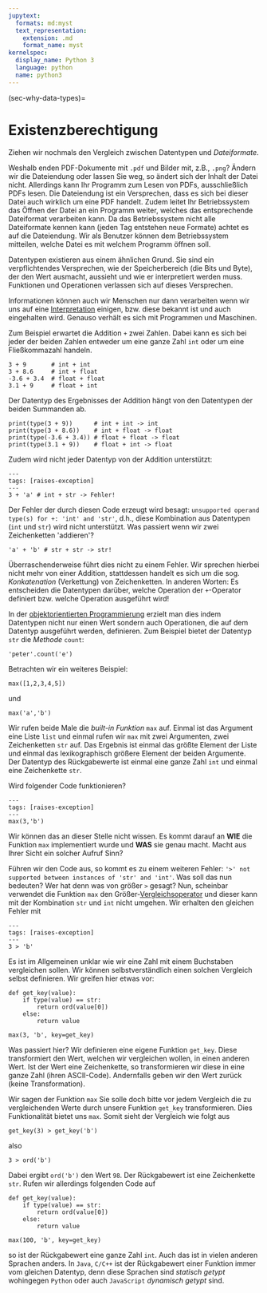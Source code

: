 ```yaml
---
jupytext:
  formats: md:myst
  text_representation:
    extension: .md
    format_name: myst
kernelspec:
  display_name: Python 3
  language: python
  name: python3
---
```


(sec-why-data-types)=
# Existenzberechtigung

Ziehen wir nochmals den Vergleich zwischen Datentypen und *Dateiformate*.

Weshalb enden PDF-Dokumente mit ``.pdf`` und Bilder mit, z.B., ``.png``?
Ändern wir die Dateiendung oder lassen Sie weg, so ändert sich der Inhalt der Datei nicht.
Allerdings kann Ihr Programm zum Lesen von PDFs, ausschließlich PDFs lesen.
Die Dateiendung ist ein Versprechen, dass es sich bei dieser Datei auch wirklich um eine PDF handelt.
Zudem leitet Ihr Betriebssystem das Öffnen der Datei an ein Programm weiter, welches das entsprechende Dateiformat verarbeiten kann.
Da das Betriebssystem nicht alle Dateiformate kennen kann (jeden Tag entstehen neue Formate) achtet es auf die Dateiendung.
Wir als Benutzer können dem Betriebssystem mitteilen, welche Datei es mit welchem Programm öffnen soll.

Datentypen existieren aus einem ähnlichen Grund.
Sie sind ein verpflichtendes Versprechen, wie der Speicherbereich (die Bits und Byte), der den Wert ausmacht, aussieht und wie er interpretiert werden muss.
Funktionen und Operationen verlassen sich auf dieses Versprechen.

Informationen können auch wir Menschen nur dann verarbeiten wenn wir uns auf eine [Interpretation](sec-interpretation) einigen, bzw. diese bekannt ist und auch eingehalten wird.
Genauso verhält es sich mit Programmen und Maschinen.

Zum Beispiel erwartet die Addition ``+`` zwei Zahlen.
Dabei kann es sich bei jeder der beiden Zahlen entweder um eine ganze Zahl ``int`` oder um eine Fließkommazahl handeln.

```{code-cell} python3
3 + 9       # int + int
3 + 8.6     # int + float
-3.6 + 3.4  # float + float
3.1 + 9     # float + int
```

Der Datentyp des Ergebnisses der Addition hängt von den Datentypen der beiden Summanden ab.

```{code-cell} python3
print(type(3 + 9))      # int + int -> int
print(type(3 + 8.6))    # int + float -> float
print(type(-3.6 + 3.4)) # float + float -> float
print(type(3.1 + 9))    # float + int -> float
```

Zudem wird nicht jeder Datentyp von der Addition unterstützt:

```{code-cell} python3
---
tags: [raises-exception]
---
3 + 'a' # int + str -> Fehler!
```

Der Fehler der durch diesen Code erzeugt wird besagt: ``unsupported operand type(s) for +: 'int' and 'str'``, d.h., diese Kombination aus Datentypen (``int`` und ``str``) wird nicht unterstützt.
Was passiert wenn wir zwei Zeichenketten 'addieren'?

```{code-cell} python3
'a' + 'b' # str + str -> str!
```

Überraschenderweise führt dies nicht zu einem Fehler.
Wir sprechen hierbei nicht mehr von einer Addition, stattdessen handelt es sich um die sog. *Konkatenation* (Verkettung) von Zeichenketten.
In anderen Worten: Es entscheiden die Datentypen darüber, welche Operation der ``+``-Operator definiert bzw. welche Operation ausgeführt wird!

In der [objektorientierten Programmierung](sec-oop) erzielt man dies indem Datentypen nicht nur einen Wert sondern auch Operationen, die auf dem Datentyp ausgeführt werden, definieren.
Zum Beispiel bietet der Datentyp ``str`` die *Methode* ``count``:

```{code-cell} python3
'peter'.count('e')
```

Betrachten wir ein weiteres Beispiel:

```{code-cell} python3
max([1,2,3,4,5])
```

und

```{code-cell} python3
max('a','b')
```

Wir rufen beide Male die *built-in Funktion* ``max`` auf.
Einmal ist das Argument eine Liste ``list`` und einmal rufen wir ``max`` mit zwei Argumenten, zwei Zeichenketten ``str`` auf.
Das Ergebnis ist einmal das größte Element der Liste und einmal das lexikographisch größere Element der beiden Argumente.
Der Datentyp des Rückgabewerte ist einmal eine ganze Zahl ``int`` und einmal eine Zeichenkette ``str``.

Wird folgender Code funktionieren?

```{code-cell} python3
---
tags: [raises-exception]
---
max(3,'b')
```

Wir können das an dieser Stelle nicht wissen.
Es kommt darauf an **WIE** die Funktion ``max`` implementiert wurde und **WAS** sie genau macht.
Macht aus Ihrer Sicht ein solcher Aufruf Sinn?

Führen wir den Code aus, so kommt es zu einem weiteren Fehler: ``'>' not supported between instances of 'str' and 'int'``.
Was soll das nun bedeuten?
Wer hat denn was von größer ``>`` gesagt?
Nun, scheinbar verwendet die Funktion ``max`` den Größer-[Vergleichsoperator](sec-python-operator-compare) und dieser kann mit der Kombination ``str`` und ``int`` nicht umgehen.
Wir erhalten den gleichen Fehler mit

```{code-cell} python3
---
tags: [raises-exception]
---
3 > 'b'
```

Es ist im Allgemeinen unklar wie wir eine Zahl mit einem Buchstaben vergleichen sollen.
Wir können selbstverständlich einen solchen Vergleich selbst definieren.
Wir greifen hier etwas vor:

```{code-cell} python3
def get_key(value):
    if type(value) == str:
        return ord(value[0])
    else:
        return value

max(3, 'b', key=get_key)
```

Was passiert hier?
Wir definieren eine eigene Funktion ``get_key``.
Diese transformiert den Wert, welchen wir vergleichen wollen, in einen anderen Wert.
Ist der Wert eine Zeichenkette, so transformieren wir diese in eine ganze Zahl (ihren ASCII-Code).
Andernfalls geben wir den Wert zurück (keine Transformation).

Wir sagen der Funktion ``max`` Sie solle doch bitte vor jedem Vergleich die zu vergleichenden Werte durch unsere Funktion ``get_key`` transformieren.
Dies Funktionalität bietet uns ``max``.
Somit sieht der Vergleich wie folgt aus

```{code-cell} python3
get_key(3) > get_key('b')
```

also

```{code-cell} python3
3 > ord('b')
```

Dabei ergibt ``ord('b')`` den Wert ``98``.
Der Rückgabewert ist eine Zeichenkette ``str``.
Rufen wir allerdings folgenden Code auf

```{code-cell} python3
def get_key(value):
    if type(value) == str:
        return ord(value[0])
    else:
        return value

max(100, 'b', key=get_key)
```

so ist der Rückgabewert eine ganze Zahl ``int``.
Auch das ist in vielen anderen Sprachen anders.
In ``Java``, ``C/C++`` ist der Rückgabewert einer Funktion immer vom gleichen Datentyp, denn diese Sprachen sind *statisch getypt* wohingegen ``Python`` oder auch ``JavaScript`` *dynamisch getypt* sind.